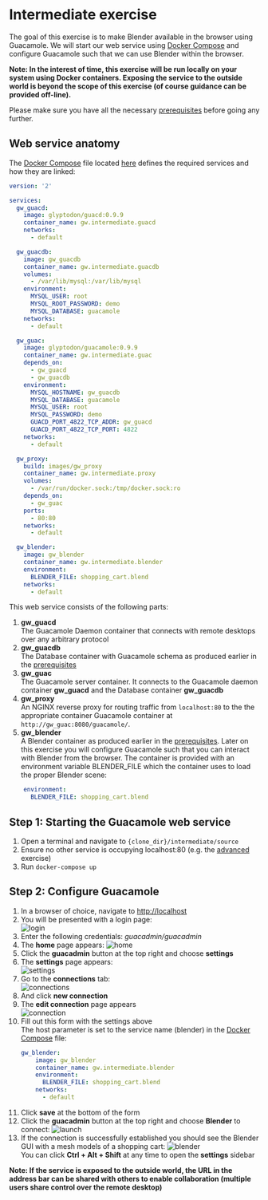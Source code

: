 # Intermediate exercise
The goal of this exercise is to make Blender available in the browser using Guacamole. We will start our web service using [Docker Compose](https://docs.docker.com/compose/) and configure Guacamole such that we can use Blender within the browser.

**Note: In the interest of time, this exercise will be run locally on your system using Docker containers. Exposing the service to the outside world is beyond the scope of this exercise (of course guidance can be provided off-line).**

Please make sure you have all the necessary [prerequisites](../prerequisites/guide.md) before going any further.

## Web service anatomy
The [Docker Compose](https://docs.docker.com/compose/) file located [here](docker-compose.yml) defines the required services and how they are linked:

```yml
version: '2'

services:
  gw_guacd:
    image: glyptodon/guacd:0.9.9
    container_name: gw.intermediate.guacd
    networks:
      - default

  gw_guacdb:
    image: gw_guacdb
    container_name: gw.intermediate.guacdb
    volumes:
      - /var/lib/mysql:/var/lib/mysql
    environment:
      MYSQL_USER: root
      MYSQL_ROOT_PASSWORD: demo
      MYSQL_DATABASE: guacamole
    networks:
      - default

  gw_guac:
    image: glyptodon/guacamole:0.9.9
    container_name: gw.intermediate.guac
    depends_on:
      - gw_guacd
      - gw_guacdb
    environment:
      MYSQL_HOSTNAME: gw_guacdb
      MYSQL_DATABASE: guacamole
      MYSQL_USER: root
      MYSQL_PASSWORD: demo
      GUACD_PORT_4822_TCP_ADDR: gw_guacd
      GUACD_PORT_4822_TCP_PORT: 4822
    networks:
      - default

  gw_proxy:
    build: images/gw_proxy
    container_name: gw.intermediate.proxy
    volumes:
      - /var/run/docker.sock:/tmp/docker.sock:ro
    depends_on:
      - gw_guac
    ports:
      - 80:80
    networks:
      - default

  gw_blender:
    image: gw_blender
    container_name: gw.intermediate.blender
    environment:
      BLENDER_FILE: shopping_cart.blend
    networks:
      - default
```

This web service consists of the following parts:  
1. **gw_guacd**  
The Guacamole Daemon container that connects with remote desktops over any arbitrary protocol
2. **gw_guacdb**  
The Database container with Guacamole schema as produced earlier in the [prerequisites](../prerequisites/guide.md)
3. **gw_guac**  
The Guacamole server container. It connects to the Guacamole daemon container **gw_guacd** and the Database container **gw_guacdb**
4. **gw_proxy**  
An NGINX reverse proxy for routing traffic from `localhost:80` to the the appropriate container Guacamole container at `http://gw_guac:8080/guacamole/`.
5. **gw_blender**  
A Blender container as produced earlier in the [prerequisites](../prerequisites/guide.md). Later on this exercise you will configure Guacamole such that you can interact with Blender from the browser. The container is provided with an environment variable BLENDER_FILE which the container uses to load the proper Blender scene:  
```yml
    environment:
      BLENDER_FILE: shopping_cart.blend
```
    
## Step 1: Starting the Guacamole web service
1. Open a terminal and navigate to `{clone_dir}/intermediate/source`
2. Ensure no other service is occupying localhost:80 (e.g. the [advanced](../advanced/exercise.md) exercise)
3. Run `docker-compose up`  

## Step 2: Configure Guacamole
1. In a browser of choice, navigate to [http://localhost](http://localhost)
2. You will be presented with a login page:  
![login](login.png "Login page")  
3. Enter the following credentials: *guacadmin/guacadmin*
4. The **home** page appears:
![home](home.png "Home page")
5. Click the **guacadmin** button at the top right and choose **settings**
6. The **settings** page appears:  
![settings](settings.png "Settings page")  
7. Go to the **connections** tab:  
![connections](connections.png "Connections tab")
8. And click **new connection**
9. The **edit connection** page appears  
![connection](connection.png "Connection page")
10. Fill out this form with the settings above  
The host parameter is set to the service name (blender) in the [Docker Compose](https://docs.docker.com/compose/) file:
    ```yml
    gw_blender:
        image: gw_blender
        container_name: gw.intermediate.blender
        environment:
          BLENDER_FILE: shopping_cart.blend
        networks:
          - default
    ```
11. Click **save** at the bottom of the form
12. Click the **guacadmin** button at the top right and choose **Blender** to connect:
![launch](launch.png "Launch")
12. If the connection is successfully established you should see the Blender GUI with a mesh models of a shopping cart:
![blender](blender.png "blender")  
You can click **Ctrl + Alt + Shift** at any time to open the **settings** sidebar

**Note: If the service is exposed to the outside world, the URL in the address bar can be shared with others to enable collaboration (multiple users share control over the remote desktop)**  
